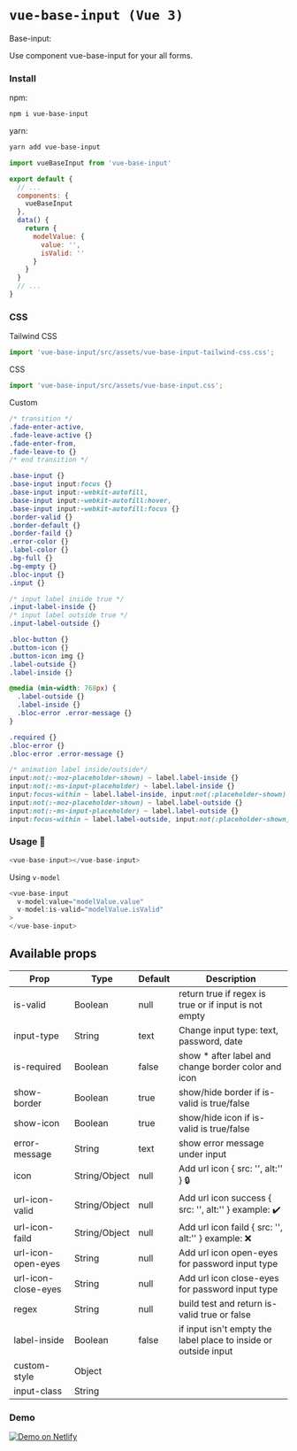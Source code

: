 # `vue-base-input (Vue 3)`

Base-input:

Use component vue-base-input for your all forms.

### Install

npm:
```sh
npm i vue-base-input
```

yarn:
```sh
yarn add vue-base-input
```

```javascript
import vueBaseInput from 'vue-base-input'

export default {
  // ...
  components: {
    vueBaseInput
  },
  data() {
    return {
      modelValue: {
        value: '',
        isValid: ''
      }
    }
  }
  // ...
}

```

### CSS

Tailwind CSS
```javascript
import 'vue-base-input/src/assets/vue-base-input-tailwind-css.css';
```
CSS
```javascript
import 'vue-base-input/src/assets/vue-base-input.css';
```
Custom
```css
/* transition */
.fade-enter-active,
.fade-leave-active {}
.fade-enter-from,
.fade-leave-to {}
/* end transition */

.base-input {}
.base-input input:focus {}
.base-input input:-webkit-autofill,
.base-input input:-webkit-autofill:hover,
.base-input input:-webkit-autofill:focus {}
.border-valid {}
.border-default {}
.border-faild {}
.error-color {}
.label-color {}
.bg-full {}
.bg-empty {}
.bloc-input {}
.input {}

/* input label inside true */
.input-label-inside {}
/* input label outside true */
.input-label-outside {}

.bloc-button {}
.button-icon {}
.button-icon img {}
.label-outside {}
.label-inside {}

@media (min-width: 768px) {
  .label-outside {}
  .label-inside {}
  .bloc-error .error-message {}
}

.required {}
.bloc-error {}
.bloc-error .error-message {}

/* animation label inside/outside*/
input:not(:-moz-placeholder-shown) ~ label.label-inside {}
input:not(:-ms-input-placeholder) ~ label.label-inside {}
input:focus-within ~ label.label-inside, input:not(:placeholder-shown) ~ label.label-inside {}
input:not(:-moz-placeholder-shown) ~ label.label-outside {}
input:not(:-ms-input-placeholder) ~ label.label-outside {}
input:focus-within ~ label.label-outside, input:not(:placeholder-shown) ~ label.label-outside {}
```

### Usage 🚀

```javascript
<vue-base-input></vue-base-input>
```

Using ```v-model```

```javascript
<vue-base-input
  v-model:value="modelValue.value"
  v-model:is-valid="modelValue.isValid"
>
</vue-base-input>
```

## Available props

| Prop                          | Type            | Default     | Description                                           |
|-------------------------------|-----------------|-------------|-------------------------------------------------------|
| is-valid                      | Boolean         | null        | return true if regex is true or if input is not empty |
| input-type                    | String          | text        | Change input type: text, password, date               |
| is-required                   | Boolean         | false       | show * after label and change border color and icon   |
| show-border                   | Boolean         | true        | show/hide border if is-valid is true/false            |
| show-icon                     | Boolean         | true        | show/hide icon if is-valid is true/false              |
| error-message                 | String          | text        | show error message under input                        |
| icon                          | String/Object   | null        | Add url icon { src: '', alt:'' } :lock:                                   |
| url-icon-valid                | String/Object   | null        | Add url icon success { src: '', alt:'' } example: :heavy_check_mark:      |
| url-icon-faild                | String/Object   | null        | Add url icon faild { src: '', alt:'' } example: :x:                       |
| url-icon-open-eyes            | String   | null        | Add url icon open-eyes for password input type        |
| url-icon-close-eyes           | String   | null        | Add url icon close-eyes for password input type       |
| regex                         | String          | null        | build test and return is-valid true or false          |
| label-inside                  | Boolean         | false       | if input isn't empty the label place to inside or outside input                                      |
| custom-style                  | Object          |             |                                                       |
| input-class                   | String          |             |                                                       |


### Demo

[![Demo on Netlify](https://www.netlify.com/img/deploy/button.svg)](https://vue-base-input.netlify.app/)
